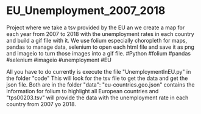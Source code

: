 # EU_Unemployment_2007_2018
Project where we take a tsv provided by the EU an we create a map for each year from 2007 to 2018 with the unemployment rates in each country and build a gif file with it. We use folium especially choropleth for maps, pandas to manage data, selenium to open each html file and save it as png and imageio to turn those images into a gif file. #Python #folium #pandas #selenium #imageio #unemployment #EU

All you have to do currently is execute the file "UnemploymentInEU.py" in the folder "code"
This will look for the tsv file to get the data and get the json file. Both are in the folder "data": "eu-countries.geo.json" contains the information for folium to highlight all European countries and "tps00203.tsv" will provide the data with the unemployment rate in each country from 2007 yo 2018.

